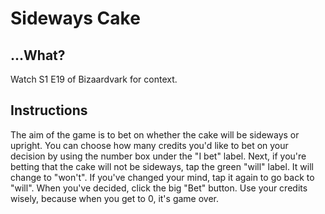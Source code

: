 # Sideways Cake

## ...What?

Watch S1 E19 of Bizaardvark for context.

## Instructions

The aim of the game is to bet on whether the cake will be sideways or upright. You can choose how many credits you'd like to bet on your decision by using the number box under the "I bet" label. Next, if you're betting that the cake will not be sideways, tap the green "will" label. It will change to "won't". If you've changed your mind, tap it again to go back to "will". When you've decided, click the big "Bet" button. Use your credits wisely, because when you get to 0, it's game over.
